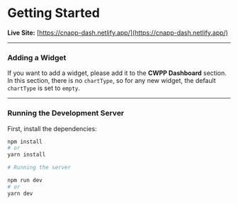 # Getting Started

**Live Site:** [https://cnapp-dash.netlify.app/](https://cnapp-dash.netlify.app/)

---

### Adding a Widget

If you want to add a widget, please add it to the **CWPP Dashboard** section.  
In this section, there is no `chartType`, so for any new widget, the default `chartType` is set to `empty`.

---

### Running the Development Server

First, install the dependencies:

```bash
npm install
# or
yarn install

# Running the server 

npm run dev
# or
yarn dev
``` 